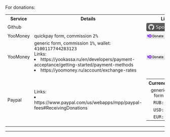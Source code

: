 For donations:

<table>
  <tr>
    <th>
      Service
    </th>
    <th>
      Details
    </th>
    <th>
      Link
    </th>
  </tr>
  <tr>
    <td>
      Github
    </td>
    <td>
    </td>
    <td align="center">
      <a href="https://github.com/sponsors/andry81"><img src="https://github.com/andry81/andry81/raw/master/badges/github-sponsor.svg" valign="middle" alt="github sponsor" /></a>
    </td>
  </tr>
  <tr>
    <td>
      YooMoney
    </td>
    <td>
      quickpay form, commission <tt>2%</tt>
    </td>
    <td align="center">
      <a href="https://yoomoney.ru/quickpay/shop-widget?writer=buyer&targets=Donation%20to%20andry81&targets-hint=Donate%20to%20andry81&button-text=14&quickpay=shop&account=4100117744283123"><img src="https://github.com/andry81/andry81/raw/master/badges/yoomoney-donate.svg" valign="middle" alt="yoomoney donate" /></a>
    </td>
  </tr>
  <tr>
    <td>
      YooMoney
    </td>
    <td>
      generic form, commission <tt>1%</tt>, wallet: <tt>4100117744283123</tt><br/>
      Links:<br/>
      <list>
        <li>https://yookassa.ru/en/developers/payment-acceptance/getting-started/payment-methods</li>
        <li>https://yoomoney.ru/account/exchange-rates</li>
      </list>
    </td>
    <td align="center">
        <a href="https://yoomoney.ru/transfer/a2w"><img src="https://github.com/andry81/andry81/raw/master/badges/yoomoney-donate.svg" valign="middle" alt="yoomoney donate" /></a>
    </td>
  </tr>
  <tr>
    <td>
      Paypal
    </td>
    <td>
      Links:<br/>
      <list>
        <li>https://www.paypal.com/us/webapps/mpp/paypal-fees#ReceivingDonations</li>
      </list>
    </td>
    <td>
      <table>
        <tr>
          <th>
            Currency
          </th>
          <th>
            Link
          </th>
        </tr>
        <tr>
          <td align="center">
            generic form
          </td>
          <td align="center">
            <a href="https://www.paypal.com/cgi-bin/webscr?item_name=Donation+to+andry81&cmd=_donations&business=andry%40inbox.ru"><img src="https://github.com/andry81/andry81/raw/master/badges/paypal-donate.svg" valign="middle" alt="paypal donate" /></a>
          </td>
        </tr>
        <tr>
          <td align="center">
            <tt>RUB:</tt>
          </td>
          <td align="center">
            <a href="https://www.paypal.com/cgi-bin/webscr?item_name=Donation+to+andry81&cmd=_donations&currency_code=RUB&business=andry%40inbox.ru"><img src="https://github.com/andry81/andry81/raw/master/badges/paypal-donate.svg" valign="middle" alt="paypal donate" /></a>
          </td>
        </tr>
        <tr>
          <td align="center">
            <tt>USD:</tt>
          </td>
          <td align="center">
            <a href="https://www.paypal.com/cgi-bin/webscr?item_name=Donation+to+andry81&cmd=_donations&currency_code=USD&business=andry%40inbox.ru"><img src="https://github.com/andry81/andry81/raw/master/badges/paypal-donate.svg" valign="middle" alt="paypal donate" /></a>
          </td>
        </tr>
        <tr>
          <td align="center">
            <tt>EUR:</tt>
          </td>
          <td align="middle">
            <a href="https://www.paypal.com/cgi-bin/webscr?item_name=Donation+to+andry81&cmd=_donations&currency_code=EUR&business=andry%40inbox.ru"><img src="https://github.com/andry81/andry81/raw/master/badges/paypal-donate.svg" valign="middle" alt="paypal donate" /></a>
          </td>
        </tr>
      </table>
    </td>
  </tr>
</table>

---
